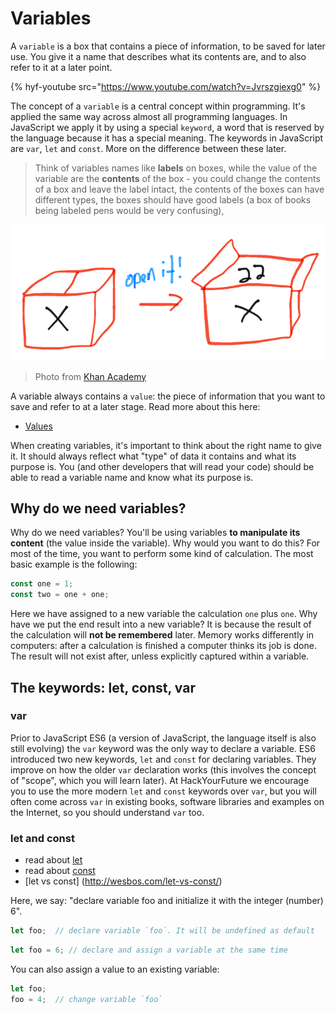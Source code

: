 # Variables

A `variable` is a box that contains a piece of information, to be saved for later use. You give it a name that describes what its contents are, and to also refer to it at a later point.

{% hyf-youtube src="https://www.youtube.com/watch?v=Jvrszgiexg0" %}

The concept of a `variable` is a central concept within programming. It's applied the same way across almost all programming languages. In JavaScript we apply it by using a special `keyword`, a word that is reserved by the language because it has a special meaning. The keywords in JavaScript are `var`, `let` and `const`. More on the difference between these later.

> Think of variables names like **labels** on boxes, while the value of the variable are the **contents** of the box - you could change the contents of a box and leave the label intact, the contents of the boxes can have different types, the boxes should have good labels (a box of books being labeled pens would be very confusing),
>
![Variables are like boxes](./assets/box.png)
> Photo from [Khan Academy](http://cs-blog.khanacademy.org/2013/09/teaching-variables-analogies-and.html)

A variable always contains a `value`: the piece of information that you want to save and refer to at a later stage. Read more about this here:

- [Values](./javascript/values.md)

When creating variables, it's important to think about the right name to give it. It should always reflect what "type" of data it contains and what its purpose is. You (and other developers that will read your code) should be able to read a variable name and know what its purpose is.

## Why do we need variables?
Why do we need variables? You'll be using variables **to manipulate its content** (the value inside the variable). Why would you want to do this? For most of the time, you want to perform some kind of calculation. The most basic example is the following:

```js
const one = 1;
const two = one + one;
```

Here we have assigned to a new variable the calculation `one` plus `one`. Why have we put the end result into a new variable? It is because the result of the calculation will **not be remembered** later. Memory works differently in computers: after a calculation is finished a computer thinks its job is done. The result will not exist after, unless explicitly captured within a variable.

## The keywords: let, const, var

### var
Prior to JavaScript ES6 (a version of JavaScript, the language itself is also still evolving) the `var` keyword was the only way to declare a variable. ES6 introduced two new keywords, `let` and `const` for declaring variables. They improve on how the older `var` declaration works (this involves the concept of "scope", which you will learn later). At HackYourFuture we encourage you to use the more modern `let` and `const` keywords over `var`, but you will often come across `var` in existing books, software libraries and examples on the Internet, so you should understand `var` too.

### let and const
- read about [let](https://developer.mozilla.org/en-US/docs/Web/JavaScript/Reference/Statements/let)
- read about [const](https://developer.mozilla.org/nl/docs/Web/JavaScript/Reference/Statements/const)
- [let vs const] (http://wesbos.com/let-vs-const/)

Here, we say: "declare variable foo and initialize it with the integer (number) 6".

```js
let foo;  // declare variable `foo`. It will be undefined as default
```

```js
let foo = 6; // declare and assign a variable at the same time
```

You can also assign a value to an existing variable:
```js
let foo;
foo = 4;  // change variable `foo`
```
